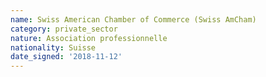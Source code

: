 ```yaml
---
name: Swiss American Chamber of Commerce (Swiss AmCham)
category: private_sector
nature: Association professionnelle 
nationality: Suisse
date_signed: '2018-11-12'
---
```

    
